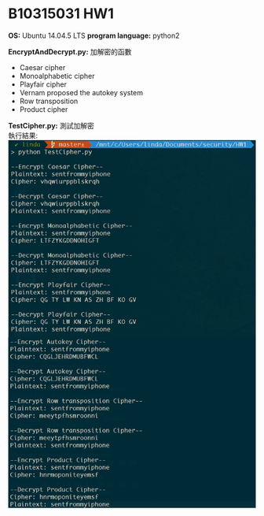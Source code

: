 # B10315031 HW1
**OS:** Ubuntu 14.04.5 LTS
**program language:** python2

**EncryptAndDecrypt.py:** 加解密的函數
* Caesar cipher
* Monoalphabetic cipher
* Playfair cipher
* Vernam proposed the autokey system
* Row transposition
* Product cipher

**TestCipher.py:** 測試加解密  
執行結果:  
![result](https://github.com/lindawan/B10315031_HW1/blob/master/result.png)